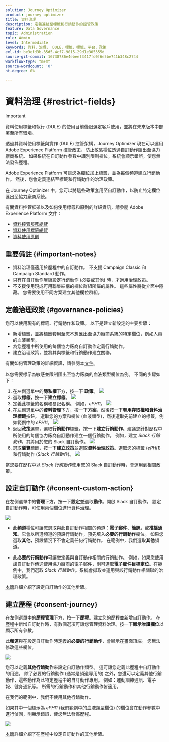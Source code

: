 ```yaml
---
solution: Journey Optimizer
product: journey optimizer
title: 資料治理
description: 定義連結至標籤和行銷動作的控管政策
feature: Data Governance
topic: Administration
role: Admin
level: Intermediate
keywords: 資料，治理， DULE，標籤，標籤，平台，政策
exl-id: be3efd3b-35d5-4cf7-9015-29d1e305355d
source-git-commit: 16738786e4ebeef3417fd0f6e5be741b348c2744
workflow-type: tm+mt
source-wordcount: '0'
ht-degree: 0%

---
```


# 資料治理 {#restrict-fields}


>[!IMPORTANT]
>
>資料使用標籤和執行 (DULE) 的使用目前僅限選定客戶使用，並將在未來版本中部署至所有環境。

透過其資料使用標籤與實作 (DULE) 控管架構，Journey Optimizer 現在可以運用 Adobe Experience Platform 控管政策，防止敏感欄位透過自訂動作匯出至協力廠商系統。 如果系統在自訂動作參數中識別限制欄位，系統會顯示錯誤，使您無法發佈歷程。

Adobe Experience Platform 可讓您為欄位加上標籤，並為每個頻道建立行銷動作。 然後，您會定義連結至標籤和行銷動作的治理政策。

在 Journey Optimizer 中，您可以將這些政策套用至自訂動作，以防止特定欄位匯出至協力廠商系統。

有關資料控管框架以及如何使用標籤和原則的詳細資訊，請參閱 Adobe Experience Platform 文件：

* [資料控管服務總覽](https://experienceleague.adobe.com/docs/experience-platform/data-governance/home.html?lang=zh-Hant)
* [資料使用標籤總覽](https://experienceleague.adobe.com/docs/experience-platform/data-governance/labels/overview.html?lang=zh-Hant)
* [資料使用原則](https://experienceleague.adobe.com/docs/experience-platform/data-governance/policies/overview.html?lang=zh-Hant)

## 重要備註 {#important-notes}

* 資料治理僅適用於歷程中的自訂動作。 不支援 Campaign Classic 和 Campaign Standard 動作。
* 只有在自訂動作層級設定行銷動作 (必要或其他) 時，才適用治理政策。
* 不支援使用現成可用聯集結構的欄位群組所屬的屬性。 這些屬性將從介面中隱藏。 您需要使用不同方案建立其他欄位群組。

## 定義治理政策 {#governance-policies}

您可以使用現有的標籤、行銷動作和政策。 以下是建立新設定的主要步驟：

* 新增標籤，並將標籤套用至您不想匯出至協力廠商系統的特定欄位，例如人員的血液類型。
* 為您歷程中所使用的每個協力廠商自訂動作定義行銷動作。
* 建立治理政策，並將其與標籤和行銷動作建立關聯。

有關如何管理政策的詳細資訊，請參閱本[文件](https://experienceleague.adobe.com/docs/experience-platform/data-governance/policies/user-guide.html?lang=zh-Hant#consent-policy)。

以您需要標示為敏感並限制匯出至協力廠商的血液類型欄位為例。 不同的步驟如下：

1. 在左側選單中的&#x200B;**隱私權**&#x200B;下方，按一下 **政策**。
   ![](assets/action-privacy0.png)
1. 選取&#x200B;**標籤**，按一下&#x200B;**建立標籤**。
   ![](assets/action-privacy1.png)
1. 定義此標籤的名稱和易記名稱。 例如，_ePHI1_。
   ![](assets/action-privacy2.png)
1. 在左側選單中的&#x200B;**資料管理**&#x200B;下方，按一下&#x200B;**方案**，然後按一下&#x200B;**套用存取權和資料治理標籤**&#x200B;按鈕。 選取您的方案和欄位 (血液類型)，然後選取先前建立的標籤，例如範例中的 _ePHI1_。
   ![](assets/action-privacy3.png)
1. 返回&#x200B;**政策**&#x200B;選單，選取&#x200B;**行銷動作**&#x200B;標籤，按一下&#x200B;**建立行銷動作**。建議您針對歷程中所使用的每個協力廠商自訂動作建立一個行銷動作。 例如，建立 _Slack 行銷動作_，其將用於您的 Slack 自訂動作。
   ![](assets/action-privacy4.png)
1. 選取&#x200B;**瀏覽**&#x200B;標籤，按一下&#x200B;**建立政策**&#x200B;並選取&#x200B;**資料治理政策**。選取您的標籤 (_ePHI1_) 和行銷動作 (_Slack 行銷動作_)。
   ![](assets/action-privacy5.png)

當您要在歷程中以 _Slack 行銷動作_&#x200B;使用您的 Slack 自訂動作時，會運用到相關政策。

## 設定自訂動作 {#consent-custom-action}

在左側選單中的&#x200B;**管理**&#x200B;下方，按一下&#x200B;**設定**&#x200B;並選取&#x200B;**動作**。開啟 Slack 自訂動作。 設定自訂動作時，可使用兩個欄位進行資料治理。

![](assets/action-privacy6.png)

* 此&#x200B;**頻道**&#x200B;欄位可讓您選取與此自訂動作相關的頻道：**電子郵件**、**簡訊**，或&#x200B;**推播通知**。它會以所選頻道的預設行銷動作，預先填入&#x200B;**必要的行銷動作**&#x200B;欄位。 如果您選取&#x200B;**其他**，預設情況下不會定義任何行銷動作。 在範例中，我們選取&#x200B;**其他**&#x200B;頻道。

* 此&#x200B;**必要的行銷動作**&#x200B;可讓您定義與自訂動作相關的行銷動作。 例如，如果您使用該自訂動作傳送使用協力廠商的電子郵件，則可選取&#x200B;**電子郵件目標定位**。在範例中，我們選取 _Slack 行銷動作_。系統會擷取並運用與該行銷動作相關聯的治理政策。

[本節](../action/about-custom-action-configuration.md#consent-management)詳細介紹了設定自訂動作的其他步驟。

## 建立歷程 {#consent-journey}

在左側選單中的&#x200B;**歷程管理**&#x200B;下方，按一下&#x200B;**歷程**。建立您的歷程並新增自訂動作。 在歷程中新增自訂動作時，有數個選項可讓您管理資料治理。按一下&#x200B;**顯示唯讀欄位**&#x200B;以顯示所有參數。

此&#x200B;**頻道**&#x200B;與在設定自訂動作時定義的&#x200B;**必要的行銷動作**，會顯示在畫面頂端。 您無法修改這些欄位。

![](assets/action-privacy7.png)

您可以定義&#x200B;**其他行銷動作**&#x200B;來設定自訂動作類型。 這可讓您定義此歷程中自訂動作的用途。 除了必要的行銷動作 (通常是頻道專用的) 之外，您還可以定義其他行銷動作，這些動作為此特定歷程中的自訂動作專用。 例如：運動訓練通訊、電子報、健身通訊等。 所需的行銷動作和其他行銷動作皆適用。

在我們的範例中，我們不使用其他行銷動作。

如果其中一個標示為 _ePHI1_ (我們範例中的血液類型欄位) 的欄位會在動作參數中進行偵測，則顯示錯誤，使您無法發佈歷程。

![](assets/action-privacy8.png)

[本節](../building-journeys/using-custom-actions.md)詳細介紹了在歷程中設定自訂動作的其他步驟。
